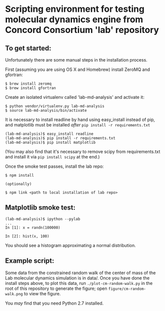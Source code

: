 # Scripting environment for testing molecular dynamics engine from Concord Consortium 'lab' repository

## To get started:

Unfortunately there are some manual steps in the installation process. 

First (assuming you are using OS X and Homebrew) install ZeroMQ and gfortran:

    $ brew install zeromq
    $ brew install gfortran

Create an isolated virtualenv called 'lab-md-analysis' and activate it:

    $ python vendor/virtualenv.py lab-md-analysis
    $ source lab-md-analysis/bin/activate
    
It is necessary to install readline by hand using easy_install instead of pip, and matplotlib must be installed *after* `pip install -r requirements.txt`

    (lab-md-analysis)$ easy_install readline
    (lab-md-analysis)$ pip install -r requirements.txt
    (lab-md-analysis)$ pip install matplotlib

(You may also find that it's necessary to remove scipy from requirements.txt and install it via
`pip install scipy` at the end.)

Once the smoke test passes, install the lab repo:

    $ npm install

    (optionally)

    $ npm link <path to local installation of lab repo>

## Matplotlib smoke test:

    (lab-md-analysis)$ ipython --pylab
    ...
    In [1]: x = randn(100000)

    In [2]: hist(x, 100)

You should see a histogram approximating a normal distribution.

## Example script:

Some data from the constrained random walk of the center of mass of the Lab molecular dynamics simulation is in data/. Once you have done the install steps above, to plot this data, run `./plot-cm-random-walk.py` in the root of this repository to generate the figure; open `figure/cm-random-walk.png` to view the figure.

You *may* find that you need Python 2.7 installed.
